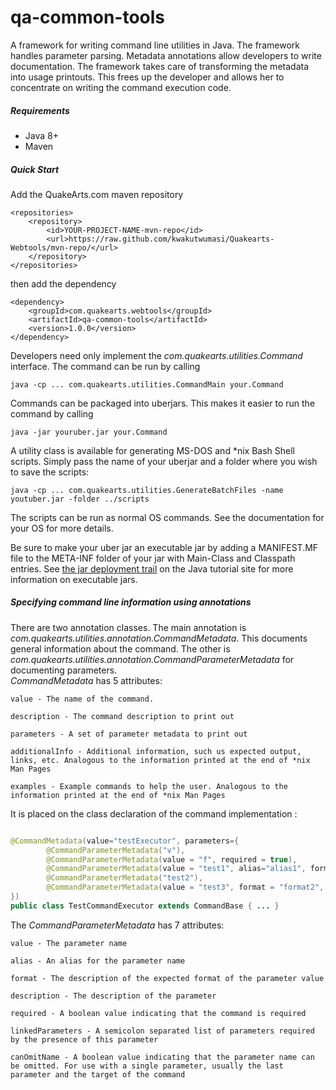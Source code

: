 # qa-common-tools

A framework for writing command line utilities in Java. The framework handles parameter parsing. Metadata annotations allow developers to write documentation. The framework takes care of transforming the metadata into usage printouts. This frees up the developer and allows her to concentrate on writing the command execution code.

##### Requirements
* Java 8+
* Maven

##### Quick Start

Add the QuakeArts.com maven repository

```
<repositories>
    <repository>
        <id>YOUR-PROJECT-NAME-mvn-repo</id>
        <url>https://raw.github.com/kwakutwumasi/Quakearts-Webtools/mvn-repo/</url>
    </repository>
</repositories>

```

then add the dependency

```
<dependency>
	<groupId>com.quakearts.webtools</groupId>
	<artifactId>qa-common-tools</artifactId>
	<version>1.0.0</version>
</dependency>

```

Developers need only implement the _com.quakearts.utilities.Command_ interface. The command can be run by calling

```
java -cp ... com.quakearts.utilities.CommandMain your.Command
```

Commands can be packaged into uberjars. This makes it easier to run the command by calling

```
java -jar youruber.jar your.Command
```

A utility class is available for generating MS-DOS and *nix Bash Shell scripts. Simply pass the name of your uberjar and a folder where you wish to save the scripts:

```
java -cp ... com.quakearts.utilities.GenerateBatchFiles -name youtuber.jar -folder ../scripts
```

The scripts can be run as normal OS commands. See the documentation for your OS for more details.

Be sure to make your uber jar an executable jar by adding a MANIFEST.MF file to the META-INF folder of your jar with Main-Class and Classpath entries. See [the jar deployment trail](https://docs.oracle.com/javase/tutorial/deployment/jar/index.html) on the Java tutorial site for more information on executable jars.

##### Specifying command line information using annotations

There are two annotation classes. The main annotation is _com.quakearts.utilities.annotation.CommandMetadata_. This documents general information about the command. The other is _com.quakearts.utilities.annotation.CommandParameterMetadata_ for documenting parameters.
<br />
_CommandMetadata_ has 5 attributes:

```
value - The name of the command.

description - The command description to print out

parameters - A set of parameter metadata to print out

additionalInfo - Additional information, such us expected output, links, etc. Analogous to the information printed at the end of *nix Man Pages

examples - Example commands to help the user. Analogous to the information printed at the end of *nix Man Pages

```

It is placed on the class declaration of the command implementation :

```java

@CommandMetadata(value="testExecutor", parameters={
		@CommandParameterMetadata("v"),
		@CommandParameterMetadata(value = "f", required = true),
		@CommandParameterMetadata(value = "test1", alias="alias1", format = "format1"),
		@CommandParameterMetadata("test2"),
		@CommandParameterMetadata(value = "test3", format = "format2", description = "description1")
})
public class TestCommandExecutor extends CommandBase { ... }

```

The _CommandParameterMetadata_ has 7 attributes:

```
value - The parameter name

alias - An alias for the parameter name

format - The description of the expected format of the parameter value

description - The description of the parameter

required - A boolean value indicating that the command is required

linkedParameters - A semicolon separated list of parameters required by the presence of this parameter 

canOmitName - A boolean value indicating that the parameter name can be omitted. For use with a single parameter, usually the last parameter and the target of the command

```